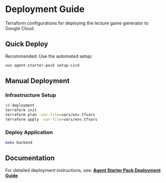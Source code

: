 # Deployment Guide

Terraform configurations for deploying the lecture game generator to Google Cloud.

## Quick Deploy

Recommended: Use the automated setup:
```bash
uvx agent-starter-pack setup-cicd
```

## Manual Deployment

### Infrastructure Setup
```bash
cd deployment
terraform init
terraform plan -var-file=vars/env.tfvars
terraform apply -var-file=vars/env.tfvars
```

### Deploy Application
```bash
make backend
```

## Documentation

For detailed deployment instructions, see:
**[Agent Starter Pack Deployment Guide](https://googlecloudplatform.github.io/agent-starter-pack/guide/deployment.html)**